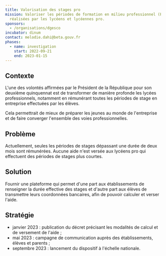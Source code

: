 ```yaml
---
title: Valorisation des stages pro
mission: Valoriser les périodes de formation en milieu professionnel (PFMP)
  réalisées par les lycéens et lycéennes pro.
sponsors:
  - /organisations/dgesco
incubator: dinum
contact: melodie.dahi@beta.gouv.fr
phases:
  - name: investigation
    start: 2022-09-21
    end: 2023-01-15
---
```

## Contexte

L'une des volontés affirmées par le Président de la République pour
son deuxième quinquennat est de transformer de manière profonde les
lycées professionnels, notamment en rémunérant toutes les périodes de
stage en entreprise effectuées par les élèves.

Cela permettrait de mieux de préparer les jeunes au monde de
l'entreprise et de faire converger l'ensemble des voies professionnelles.

## Problème

Actuellement, seules les périodes de stages dépassant une durée de deux
mois sont rémunérées. Aucune aide n'est versée aux lycéens pro qui
effectuent des périodes de stages plus courtes.

## Solution

Fournir une plateforme qui permet d'une part aux établissements de
renseigner la durée effective des stages et d'autre part aux élèves de
transmettre leurs coordonnées bancaires, afin de pouvoir calculer et
verser l'aide.

## Stratégie

* janvier 2023 : publication du décret précisant les modalités de
  calcul et de versement de l'aide ;
* mai 2023 : campagne de communication auprès des établissements,
  élèves et parents ;
* septembre 2023 : lancement du dispositif à l'échelle nationale.
